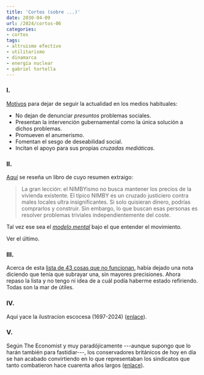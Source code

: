```yaml
---
title: 'Cortos (sobre ...)'
date: 2030-04-09
url: /2024/cortos-06
categories:
- cortos
tags:
- altruismo efectivo
- utilitarismo
- dinamarca
- energía nuclear
- gabriel tortella
---
```


### I.

[Motivos](https://www.betonit.ai/p/mainstream-media-is-worse-than-silence) para dejar de seguir la actualidad en los medios habituales:

- No dejan de denunciar _presuntos_ problemas sociales.
- Presentan la intervención gubernamental como la única solución a dichos problemas.
- Promueven el anumerismo.
- Fomentan el sesgo de deseabilidad social.
- Incitan el apoyo para sus propias _cruzadas mediáticas_.


### II.

[Aquí](https://www.betonit.ai/p/one-paragraph-book-reviews-f85) se reseña un libro de cuyo resumen extraigo:

> La gran lección: el NIMBYismo no busca mantener los precios de la vivienda existente. El típico NIMBY es un cruzado justiciero contra males locales ultra insignificantes. Si solo quisieran dinero, podrías comprarlos y construir. Sin embargo, lo que buscan esas personas es resolver problemas triviales independientemente del coste.

Tal vez ese sea el [_modelo mental_](/2024/modelos-mentales/) bajo el que entender el movimiento.


Ver el último.

### III.

Acerca de esta [lista de 43 cosas que no funcionan](https://dynomight.net/things/), había dejado una nota diciendo que tenía que subrayar una, sin mayores precisiones. Ahora repaso la lista y no tengo ni idea de a cuál podía haberme estado refiriendo. Todas son la mar de útiles.

### IV.

Aquí yace la ilustracíon escocesa (1697-2024) ([enlace](https://dailysceptic.org/2024/03/20/r-i-p-the-scottish-enlightenment-1697-2024/)).

### V.

Según The Economist y muy paradójicamente ---aunque supongo que lo harán también para fastidiar---, los conservadores británicos de hoy en día se han acabado convirtiendo en lo que representaban los sindicatos que tanto combatieron hace cuarenta años largos ([enlace](https://www.economist.com/britain/2024/03/13/how-britains-tories-came-to-resemble-the-trade-unions)).





